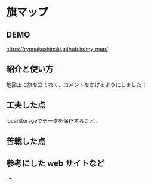 # 旗マップ

## DEMO

  https://ryonakashinski.github.io/my_map/
## 紹介と使い方

 地図上に旗を立てれて、コメントをかけるようにしました！

## 工夫した点

  localStorageでデータを保存すること。

## 苦戦した点

  

## 参考にした web サイトなど

  -
